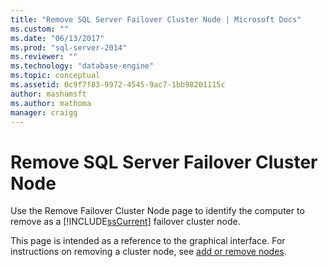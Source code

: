 ```yaml
---
title: "Remove SQL Server Failover Cluster Node | Microsoft Docs"
ms.custom: ""
ms.date: "06/13/2017"
ms.prod: "sql-server-2014"
ms.reviewer: ""
ms.technology: "database-engine"
ms.topic: conceptual
ms.assetid: 0c9f7f83-9972-4545-9ac7-1bb98201115c
author: mashamsft
ms.author: mathoma
manager: craigg
---
```

# Remove SQL Server Failover Cluster Node
  Use the Remove Failover Cluster Node page to identify the computer to remove as a [!INCLUDE[ssCurrent](../../includes/sscurrent-md.md)] failover cluster node.  
  
  This page is intended as a reference to the graphical interface. For instructions on removing a cluster node, see [add or remove nodes](../failover-clusters/install/add-or-remove-nodes-in-a-sql-server-failover-cluster-setup.md#Remove). 
  
  
